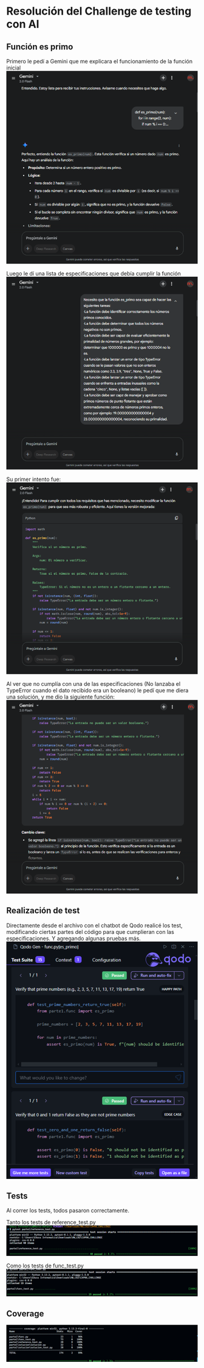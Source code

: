 # Resolución del Challenge de testing con AI

## Función es primo

Primero le pedí a Gemini que me explicara el funcionamiento de la función inicial
![Texto alternativo](imagenes/explicacion-funcion.png)

Luego le dí una lista de especificaciones que debía cumplir la función
![Texto alternativo](imagenes/especificaciones.png)

Su primer intento fue:
![Texto alternativo](imagenes/primer-intento.png)

Al ver que no cumplía con una de las especificaciones (No lanzaba el TypeError cuando el dato recibido era un booleano) le pedí que me diera una solución, y me dio la siguiente función:
![Texto alternativo](imagenes/segunto-intento.png)

## Realización de test

Directamente desde el archivo con el chatbot de Qodo realicé los test, modificando ciertas partes del código para que cumplieran con las especificaciones. Y agregando algunas pruebas más.
![Texto alternativo](imagenes/tests.png)

## Tests

Al correr los tests, todos pasaron correctamente.

Tanto los tests de reference_test.py
![Texto alternativo](imagenes/test-reference.png)

Como los tests de func_test.py
![Texto alternativo](imagenes/test-func.png)

## Coverage

![Texto alternativo](imagenes/coverage.png)
